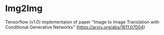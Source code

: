 # Img2Img

Tensorflow (v1.0) implementaion of paper "Image to Image Translation with Conditional Generative Networks" (https://arxiv.org/abs/1611.07004)
